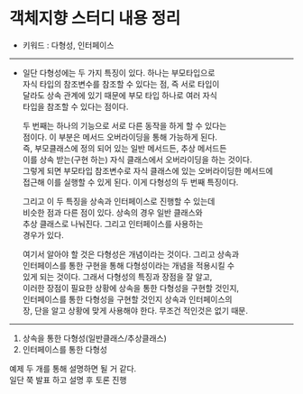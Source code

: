 # 객체지향 스터디 내용 정리     
* 키워드 : 다형성, 인터페이스     
***
* 일단 다형성에는 두 가지 특징이 있다. 하나는 부모타입으로     
  자식 타입의 참조변수를 참조할 수 있다는 점, 즉 서로 타입이    
  달라도 상속 관계에 있기 때문에 부모 타입 하나로 여러 자식   
  타입을 참조할 수 있다는 점이다.      
  
  두 번째는 하나의 기능으로 서로 다른 동작을 하게 할 수 있다는     
  점이다. 이 부분은 메서드 오버라이딩을 통해 가능하게 된다.       
  즉, 부모클래스에 정의 되어 있는 일반 메서드든, 추상 메서드든     
  이를 상속 받는(구현 하는) 자식 클래스에서 오버라이딩을 하는 것이다.      
  그렇게 되면 부모타입 참조변수로 자식 클래스에 있는 오버라이딩한 메서드에     
  접근해 이를 실행할 수 있게 된다. 이게 다형성의 두 번째 특징이다.     
  
  그리고 이 두 특징을 상속과 인터페이스로 진행할 수 있는데        
  비슷한 점과 다른 점이 있다. 상속의 경우 일반 클래스와   
  추상 클래스로 나눠진다. 그리고 인터페이스를 사용하는     
  경우가 있다.     
  
  여기서 알아야 할 것은 다형성은 개념이라는 것이다. 그리고 상속과    
  인터페이스를 통한 구현을 통해 다형성이라는 개념을 적용시킬 수      
  있게 되는 것이다. 그래서 다형성의 특징과 장점을 잘 알고,      
  이러한 장점이 필요한 상황에 상속을 통한 다형성을 구현할 것인지,      
  인터페이스를 통한 다형성을 구현할 것인지 상속과 인터페이스의     
  장, 단을 알고 상황에 맞게 사용해야 한다. 무조건 적인것은 없기 때문.     
***           
1. 상속을 통한 다형성(일반클래스/추상클래스)     
2. 인터페이스를 통한 다형성         

예제 두 개를 통해 설명하면 될 거 같다.     
일단 쭉 발표 하고 설명 후 토론 진행
